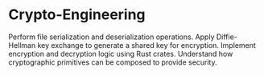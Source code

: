 # Crypto-Engineering
Perform file serialization and deserialization operations. Apply Diffie-Hellman key exchange to generate a shared key for encryption. Implement encryption and decryption logic using Rust crates. Understand how cryptographic primitives can be composed to provide security. 
